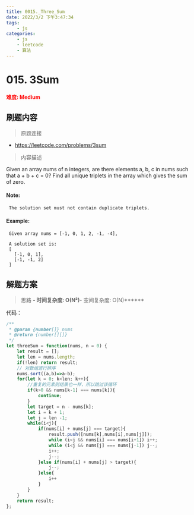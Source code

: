 ```yaml
---
title: 0015._Three_Sum
date: 2022/3/2 下午3:47:34
tags:
    - js
categories:
    - js
    - leetcode
    - 算法
---
```


# 015. 3Sum

**<font color=red>难度: Medium</font>**

## 刷题内容

> 原题连接

* https://leetcode.com/problems/3sum

> 内容描述

Given an array nums of n integers, are there elements a, b, c in nums such that a + b + c = 0? Find all unique triplets in the array which gives the sum of zero.

#### Note:
     
     The solution set must not contain duplicate triplets.

#### Example:
     
     Given array nums = [-1, 0, 1, 2, -1, -4],
     
     A solution set is:
     [
       [-1, 0, 1],
       [-1, -1, 2]
     ]


## 解题方案

> 思路 
******- 时间复杂度: O(N²)******- 空间复杂度: O(N)******


代码：

```javascript
/**
 * @param {number[]} nums
 * @return {number[][]}
 */
let threeSum = function(nums, n = 0) {
    let result = [];
    let len = nums.length;
    if(!len) return result;
    // 对数组进行排序
    nums.sort((a,b)=>a-b);
    for(let k = 0; k<len; k++){
        //重复的元素则结果也一样，所以跳过该循环
        if(k>0 && nums[k-1] === nums[k]){
            continue;
        }
        let target = n - nums[k];
        let i = k + 1;
        let j = len -1;
        while(i<j){
            if(nums[i] + nums[j] === target){
                result.push([nums[k],nums[i],nums[j]]);
                while (i<j && nums[i] === nums[i+1]) i++;
                while (i<j && nums[j] === nums[j-1]) j--;
                i++;
                j--;
            }else if(nums[i] + nums[j] > target){
                j--;
            }else{
                i++
            }
        }
    }
    return result;
};
```

